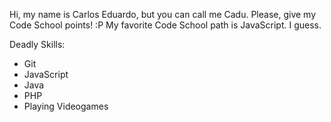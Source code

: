 Hi, my name is Carlos Eduardo, but you can call me Cadu.
Please, give my Code School points! :P
My favorite Code School path is JavaScript. I guess.

Deadly Skills:
* Git
* JavaScript
* Java
* PHP
* Playing Videogames
